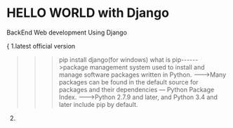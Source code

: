 #  HELLO WORLD with Django
BackEnd Web development Using Django


{  1.latest official version 
  >>>pip install django(for windows)
      what is pip------>package management system
                        used to install and manage software packages written in Python.
                    --->Many packages can be found in the default source for packages and 
                         their dependencies — Python Package Index.
                    --->Python 2.7.9 and later, and Python 3.4 and later include pip by default.   
  
   2.
      
